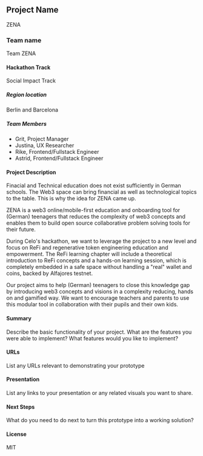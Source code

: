 ## Project Name
ZENA
### Team name
Team ZENA
#### Hackathon Track
Social Impact Track
##### Region location
Berlin and Barcelona
##### Team Members
- Grit, Project Manager
- Justina, UX Researcher
- Rike, Frontend/Fullstack Engineer
- Astrid, Frontend/Fullstack Engineer

#### Project Description
Finacial and Technical education does not exist sufficiently in German schools. The Web3 space can bring financial as well as technological topics to the table. This is why the idea for ZENA came up.

ZENA is a web3 online/mobile-first education and onboarding tool for (German) teenagers that reduces the complexity of web3 concepts and enables them to build open source collaborative problem solving tools for their future.

During Celo's hackathon, we want to leverage the project to a new level and focus on ReFi and regenerative token engineering education and empowerment. The ReFi learning chapter will include a theoretical introduction to ReFi concepts and a hands-on learning session, which is completely embedded in a safe space without handling a "real" wallet and coins, backed by Alfajores testnet. 

Our project aims to help (German) teenagers to close this knowledge gap by introducing web3 concepts and visions in a complexity reducing, hands on and gamified way. We want to encourage teachers and parents to use this modular tool in collaboration with their pupils and their own kids.

#### Summary
Describe the basic functionality of your project. What are the features you were able to implement? What features would you like to implement?

#### URLs
List any URLs relevant to demonstrating your prototype

#### Presentation
List any links to your presentation or any related visuals you want to share.

#### Next Steps
What do you need to do next to turn this prototype into a working solution?

#### License
MIT
